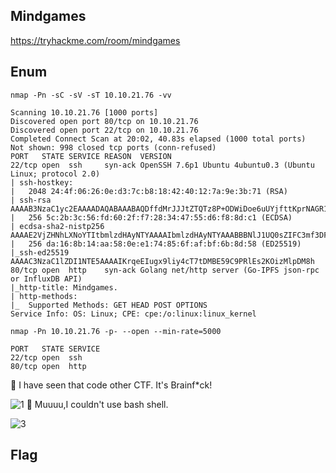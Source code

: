 ## Mindgames
https://tryhackme.com/room/mindgames

## Enum
```
nmap -Pn -sC -sV -sT 10.10.21.76 -vv

Scanning 10.10.21.76 [1000 ports]
Discovered open port 80/tcp on 10.10.21.76
Discovered open port 22/tcp on 10.10.21.76
Completed Connect Scan at 20:02, 40.83s elapsed (1000 total ports)
Not shown: 998 closed tcp ports (conn-refused)
PORT   STATE SERVICE REASON  VERSION
22/tcp open  ssh     syn-ack OpenSSH 7.6p1 Ubuntu 4ubuntu0.3 (Ubuntu Linux; protocol 2.0)
| ssh-hostkey:
|   2048 24:4f:06:26:0e:d3:7c:b8:18:42:40:12:7a:9e:3b:71 (RSA)
| ssh-rsa AAAAB3NzaC1yc2EAAAADAQABAAABAQDffdMrJJJtZTQTz8P+ODWiDoe6uUYjfttKprNAGR1YLO6Y25sJ5JCAFeSfDlFzHGJXy5mMfV5fWIsdSxvlDOjtA4p+P/6Z2KoYuPoZkfhOBrSUZklOig4gF7LIakTFyni4YHlDddq0aFCgHSzmkvR7EYVl9qfxnxR0S79Q9fYh6NJUbZOwK1rEuHIAODlgZmuzcQH8sAAi1jbws4u2NtmLkp6mkacWedmkEBuh4YgcyQuh6jO+Qqu9bEpOWJnn+GTS3SRvGsTji+pPLGnmfcbIJioOG6Ia2NvO5H4cuSFLf4f10UhAC+hHy2AXNAxQxFCyHF0WVSKp42ekShpmDRpP
|   256 5c:2b:3c:56:fd:60:2f:f7:28:34:47:55:d6:f8:8d:c1 (ECDSA)
| ecdsa-sha2-nistp256 AAAAE2VjZHNhLXNoYTItbmlzdHAyNTYAAAAIbmlzdHAyNTYAAABBBNlJ1UQ0sZIFC3mf3DFBX0chZnabcufpCZ9sDb7q2zgiHsug61/aTEdedgB/tpQpLSdZi9asnzQB4k/vY37HsDo=
|   256 da:16:8b:14:aa:58:0e:e1:74:85:6f:af:bf:6b:8d:58 (ED25519)
|_ssh-ed25519 AAAAC3NzaC1lZDI1NTE5AAAAIKrqeEIugx9liy4cT7tDMBE59C9PRlEs2KOizMlpDM8h
80/tcp open  http    syn-ack Golang net/http server (Go-IPFS json-rpc or InfluxDB API)
|_http-title: Mindgames.
| http-methods:
|_  Supported Methods: GET HEAD POST OPTIONS
Service Info: OS: Linux; CPE: cpe:/o:linux:linux_kernel
```

```
nmap -Pn 10.10.21.76 -p- --open --min-rate=5000

PORT   STATE SERVICE
22/tcp open  ssh
80/tcp open  http
```


🏴 I have seen that code other CTF. It's Brainf*ck!

![1](https://user-images.githubusercontent.com/6504854/189129191-26c1f6d2-aca8-4f3a-b29f-b379202a2ddc.PNG)
🏴 Muuuu,I couldn't use bash shell.

![3](https://user-images.githubusercontent.com/6504854/189129213-44158cd1-14f2-4d03-8800-e31b913cdba5.PNG)


## Flag
